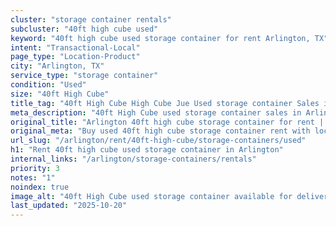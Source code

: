 ```yaml
---
cluster: "storage container rentals"
subcluster: "40ft high cube used"
keyword: "40ft high cube used storage container for rent Arlington, TX"
intent: "Transactional-Local"
page_type: "Location-Product"
city: "Arlington, TX"
service_type: "storage container"
condition: "Used"
size: "40ft High Cube"
title_tag: "40ft High Cube High Cube Jue Used storage container Sales in Arlington | LC Container"
meta_description: "40ft High Cube used storage container sales in Arlington. High cube containers with extra height. Fast delivery, competitive pricing. Serving storage containers area. Quote ID: Y34. Call (214) 524-4168 for your free quote today."
original_title: "Arlington 40ft high cube storage container for rent | LC"
original_meta: "Buy used 40ft high cube storage container rent with local delivery in Arlington, TX. LC Container — local Since 2003. Request a fast quote today."
url_slug: "/arlington/rent/40ft-high-cube/storage-containers/used"
h1: "Rent 40ft high cube used storage container in Arlington"
internal_links: "/arlington/storage-containers/rentals"
priority: 3
notes: "1"
noindex: true
image_alt: "40ft High Cube used storage container available for delivery in Arlington"
last_updated: "2025-10-20"
---
```


<!-- TODO: Add unique city/inventory copy, images, and internal links here. -->
